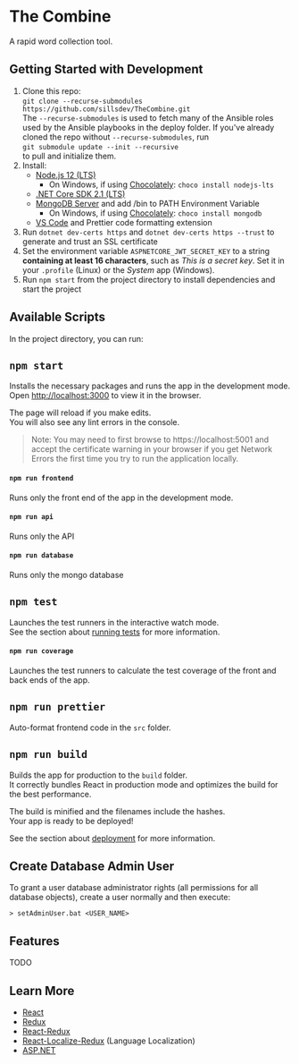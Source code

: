 # The Combine

A rapid word collection tool.

## Getting Started with Development

1. Clone this repo:<br>
   `git clone --recurse-submodules https://github.com/sillsdev/TheCombine.git`<br>
   The `--recurse-submodules` is used to fetch many of the Ansible roles used by the Ansible playbooks in the deploy folder. If you've already cloned the repo without `--recurse-submodules`, run<br>
   `git submodule update --init --recursive`<br>
   to pull and initialize them.
2. Install:
   - [Node.js 12 (LTS)](https://nodejs.org/en/)
     - On Windows, if using [Chocolately][chocolately]: `choco install nodejs-lts`
   - [.NET Core SDK 2.1 (LTS)](https://dotnet.microsoft.com/download/dotnet-core/2.1)
   - [MongoDB Server](https://www.mongodb.com/download-center/community) and add /bin to PATH Environment Variable
     - On Windows, if using [Chocolately][chocolately]: `choco install mongodb`
   - [VS Code](https://code.visualstudio.com/download) and Prettier code formatting extension
3. Run `dotnet dev-certs https` and `dotnet dev-certs https --trust` to generate and trust an SSL certificate
4. Set the environment variable `ASPNETCORE_JWT_SECRET_KEY` to a string **containing at least 16 characters**, such as *This is a secret key*. Set it in your `.profile` (Linux) or the *System* app (Windows).
5. Run `npm start` from the project directory to install dependencies and start the project

[chocolately]: https://chocolatey.org/

## Available Scripts

In the project directory, you can run:

## `npm start`

Installs the necessary packages and runs the app in the development mode.<br>
Open [http://localhost:3000](http://localhost:3000) to view it in the browser.

The page will reload if you make edits.<br>
You will also see any lint errors in the console.

> Note: You may need to first browse to https://localhost:5001 and accept the certificate warning in your
  browser if you get Network Errors the first time you try to run the application locally.

#### `npm run frontend`

Runs only the front end of the app in the development mode.

#### `npm run api`

Runs only the API

#### `npm run database`

Runs only the mongo database

## `npm test`

Launches the test runners in the interactive watch mode.<br>
See the section about [running tests](https://facebook.github.io/create-react-app/docs/running-tests) for more information.

#### `npm run coverage`

Launches the test runners to calculate the test coverage of the front and back ends of the app.

## `npm run prettier`

Auto-format frontend code in the `src` folder.

## `npm run build`

Builds the app for production to the `build` folder.<br>
It correctly bundles React in production mode and optimizes the build for the best performance.

The build is minified and the filenames include the hashes.<br>
Your app is ready to be deployed!

See the section about [deployment](https://facebook.github.io/create-react-app/docs/deployment) for more information.

## Create Database Admin User

To grant a user database administrator rights (all permissions for all database objects), create a user normally and then
execute:

```batch
> setAdminUser.bat <USER_NAME>
```

## Features

TODO

## Learn More

- [React](https://reactjs.org/)
- [Redux](https://redux.js.org/)
- [React-Redux](https://redux.js.org/basics/usage-with-react)
- [React-Localize-Redux](https://ryandrewjohnson.github.io/react-localize-redux/) (Language Localization)
- [ASP.NET](https://docs.microsoft.com/en-us/aspnet/core/getting-started/?view=aspnetcore-2.2)
